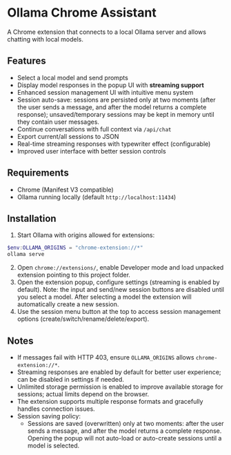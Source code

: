 # Ollama Chrome Assistant

A Chrome extension that connects to a local Ollama server and allows chatting with local models.

## Features

- Select a local model and send prompts
- Display model responses in the popup UI with **streaming support**
- Enhanced session management UI with intuitive menu system
- Session auto-save: sessions are persisted only at two moments (after the user sends a message, and after the model returns a complete response); unsaved/temporary sessions may be kept in memory until they contain user messages.
- Continue conversations with full context via `/api/chat`
- Export current/all sessions to JSON
- Real-time streaming responses with typewriter effect (configurable)
- Improved user interface with better session controls

## Requirements

- Chrome (Manifest V3 compatible)
- Ollama running locally (default `http://localhost:11434`)

## Installation

1. Start Ollama with origins allowed for extensions:

```powershell
$env:OLLAMA_ORIGINS = "chrome-extension://*"
ollama serve
```

2. Open `chrome://extensions/`, enable Developer mode and load unpacked extension pointing to this project folder.
3. Open the extension popup, configure settings (streaming is enabled by default). Note: the input and send/new session buttons are disabled until you select a model. After selecting a model the extension will automatically create a new session.
4. Use the session menu button at the top to access session management options (create/switch/rename/delete/export).

## Notes

- If messages fail with HTTP 403, ensure `OLLAMA_ORIGINS` allows `chrome-extension://*`.
- Streaming responses are enabled by default for better user experience; can be disabled in settings if needed.
- Unlimited storage permission is enabled to improve available storage for sessions; actual limits depend on the browser.
- The extension supports multiple response formats and gracefully handles connection issues.
- Session saving policy:
  - Sessions are saved (overwritten) only at two moments: after the user sends a message, and after the model returns a complete response. Opening the popup will not auto-load or auto-create sessions until a model is selected.
